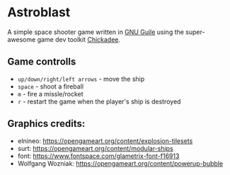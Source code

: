 # Astroblast

A simple space shooter game written in [GNU Guile](https://www.gnu.org/software/guile/) using the super-awesome game dev toolkit [Chickadee](https://dthompson.us/projects/chickadee.html).

## Game controlls

- `up/down/right/left arrows` - move the ship
- `space` - shoot a fireball
- `m` - fire a missle/rocket
- `r` - restart the game when the player's ship is destroyed

## Graphics credits:

- elnineo: https://opengameart.org/content/explosion-tilesets
- surt: https://opengameart.org/content/modular-ships
- font: https://www.fontspace.com/glametrix-font-f16913
- Wolfgang Wozniak: https://opengameart.org/content/powerup-bubble